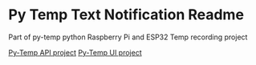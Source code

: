# Py Temp Text Notification Readme

Part of py-temp python Raspberry Pi and ESP32 
Temp recording project

[Py-Temp API project](https://github.com/rjojjr/humidity-temp)
[Py-Temp UI project](https://github.com/rjojjr/py-temp-ui)